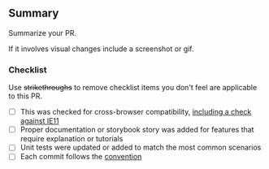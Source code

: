 ## Summary

Summarize your PR.

If it involves visual changes include a screenshot or gif.

### Checklist

Use ~~strikethroughs~~ to remove checklist items you don't feel are applicable to this PR.

- [ ] This was checked for cross-browser compatibility, [including a check against IE11](https://github.com/elastic/kibana/blob/master/CONTRIBUTING.md#cross-browser-compatibility)
- [ ] Proper documentation or storybook story was added for features that require explanation or tutorials
- [ ] Unit tests were updated or added to match the most common scenarios
- [ ] Each commit follows the [convention](https://github.com/elastic/elastic-charts/blob/master/CONTRIBUTING.md)
